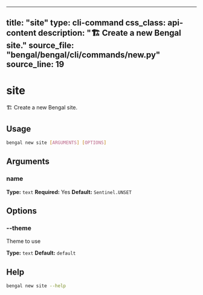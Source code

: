 
---
title: "site"
type: cli-command
css_class: api-content
description: "🏗️  Create a new Bengal site."
source_file: "bengal/bengal/cli/commands/new.py"
source_line: 19
---

# site

🏗️  Create a new Bengal site.


## Usage

```bash
bengal new site [ARGUMENTS] [OPTIONS]
```

## Arguments

### name

**Type:** `text`
**Required:** Yes
**Default:** `Sentinel.UNSET`


## Options

### --theme

Theme to use

**Type:** `text`
**Default:** `default`





## Help

```bash
bengal new site --help
```
